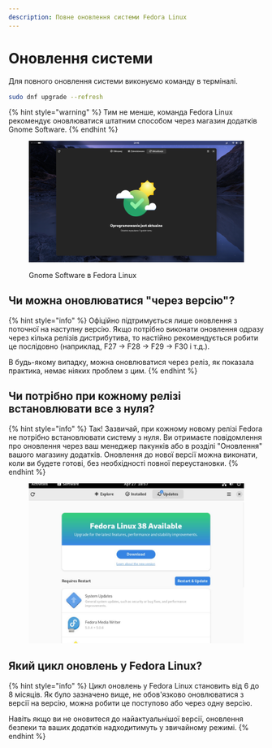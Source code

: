 ```yaml
---
description: Повне оновлення системи Fedora Linux
---
```


# Оновлення системи

Для повного оновлення системи виконуємо команду в терміналі.

```bash
sudo dnf upgrade --refresh
```

{% hint style="warning" %}
Тим не менше, команда Fedora Linux рекомендує оновлюватися штатним способом через магазин додатків Gnome Software.
{% endhint %}

<figure><img src="../../.gitbook/assets/image (1) (1) (1) (1) (1) (1) (1) (1) (1) (1) (1) (1) (1) (1) (1) (1) (1).png" alt=""><figcaption><p>Gnome Software в Fedora Linux</p></figcaption></figure>

## **Чи можна оновлюватися "через версію"?**

{% hint style="info" %}
Офіційно підтримується лише оновлення з поточної на наступну версію. Якщо потрібно виконати оновлення одразу через кілька релізів дистрибутива, то настійно рекомендується робити це послідовно (наприклад, F27 -> F28 -> F29 -> F30 і т.д.).

В будь-якому випадку, можна оновлюватися через реліз, як показала практика, немає ніяких проблем з цим.
{% endhint %}

## **Чи потрібно при кожному релізі встановлювати все з нуля?**

{% hint style="info" %}
Так! Зазвичай, при кожному новому релізі Fedora не потрібно встановлювати систему з нуля. Ви отримаєте повідомлення про оновлення через ваш менеджер пакунків або в розділі "Оновлення" вашого магазину додатків. Оновлення до нової версії можна виконати, коли ви будете готові, без необхідності повної переустановки.
{% endhint %}

<figure><img src="../../.gitbook/assets/image (2) (1) (1) (1) (1) (1) (1) (1).png" alt=""><figcaption></figcaption></figure>

## **Який цикл оновлень у Fedora Linux?**

{% hint style="info" %}
Цикл оновлень у Fedora Linux становить від 6 до 8 місяців. Як було зазначено вище, не обов'язково оновлюватися з версії на версію, можна робити це поступово або через одну версію.

Навіть якщо ви не оновитеся до найактуальнішої версії, оновлення безпеки та ваших додатків надходитимуть у звичайному режимі.
{% endhint %}
